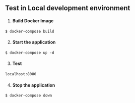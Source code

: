 ## Test in Local development environment

1. #### Build Docker Image
```shell
$ docker-compose build
```

2. #### Start the application
```shell
$ docker-compose up -d
```

3. #### Test
```shell
localhost:8080
````

4. #### Stop the application
```shell
$ docker-compose down
```